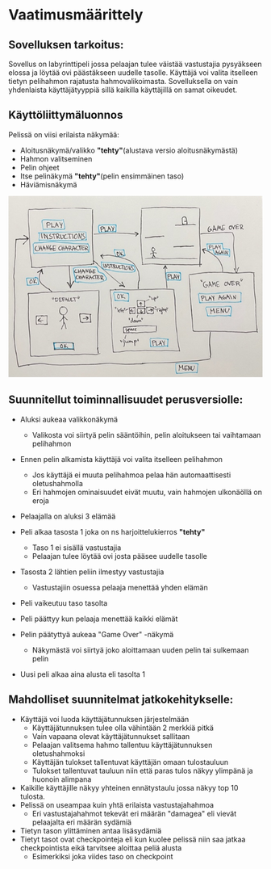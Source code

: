 # Vaatimusmäärittely

## Sovelluksen tarkoitus:

Sovellus on labyrinttipeli jossa pelaajan tulee väistää vastustajia pysyäkseen elossa ja löytää ovi päästäkseen uudelle tasolle.
Käyttäjä voi valita itselleen tietyn pelihahmon rajatusta hahmovalikoimasta.
Sovelluksella on vain yhdenlaista käyttäjätyyppiä sillä kaikilla käyttäjillä on samat oikeudet.

## Käyttöliittymäluonnos

Pelissä on viisi erilaista näkymää:
- Aloitusnäkymä/valikko **"tehty"**(alustava versio aloitusnäkymästä)
- Hahmon valitseminen
- Pelin ohjeet
- Itse pelinäkymä **"tehty"**(pelin ensimmäinen taso)
- Häviämisnäkymä

![Käyttöliittymäluonnos](https://github.com/laurelcrelia/ot-harjoitustyo/blob/master/dokumentaatio/kayttoliittymaluonnos.jpg)

## Suunnitellut toiminnallisuudet perusversiolle:

- Aluksi aukeaa valikkonäkymä
  - Valikosta voi siirtyä pelin sääntöihin, pelin aloitukseen tai vaihtamaan pelihahmon
  
- Ennen pelin alkamista käyttäjä voi valita itselleen pelihahmon
  - Jos käyttäjä ei muuta pelihahmoa pelaa hän automaattisesti oletushahmolla
  - Eri hahmojen ominaisuudet eivät muutu, vain hahmojen ulkonäöllä on eroja
  
- Pelaajalla on aluksi 3 elämää

- Peli alkaa tasosta 1 joka on ns harjoittelukierros **"tehty"**
  - Taso 1 ei sisällä vastustajia 
  - Pelaajan tulee löytää ovi josta pääsee uudelle tasolle
  
- Tasosta 2 lähtien peliin ilmestyy vastustajia
  - Vastustajiin osuessa pelaaja menettää yhden elämän
  
- Peli vaikeutuu taso tasolta
- Peli päättyy kun pelaaja menettää kaikki elämät

- Pelin päätyttyä aukeaa "Game Over" -näkymä
  - Näkymästä voi siirtyä joko aloittamaan uuden pelin tai sulkemaan pelin
  
- Uusi peli alkaa aina alusta eli tasolta 1


## Mahdolliset suunnitelmat jatkokehitykselle:

- Käyttäjä voi luoda käyttäjätunnuksen järjestelmään
  - Käyttäjätunnuksen tulee olla vähintään 2 merkkiä pitkä
  - Vain vapaana olevat käyttäjätunnukset sallitaan
  - Pelaajan valitsema hahmo tallentuu käyttäjätunnuksen oletushahmoksi
  - Käyttäjän tulokset tallentuvat käyttäjän omaan tulostauluun
  - Tulokset tallentuvat tauluun niin että paras tulos näkyy ylimpänä ja huonoin alimpana
- Kaikille käyttäjille näkyy yhteinen ennätystaulu jossa näkyy top 10 tulosta.
- Pelissä on useampaa kuin yhtä erilaista vastustajahahmoa
  - Eri vastustajahahmot tekevät eri määrän "damagea" eli vievät pelaajalta eri määrän sydämiä
- Tietyn tason ylittäminen antaa lisäsydämiä
- Tietyt tasot ovat checkpointeja eli kun kuolee pelissä niin saa jatkaa checkpointista eikä tarvitsee aloittaa peliä alusta
  - Esimerkiksi joka viides taso on checkpoint
